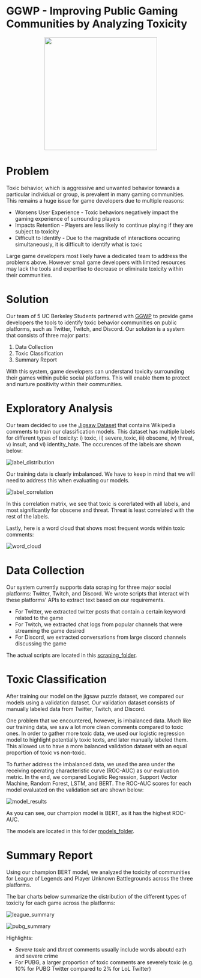 # GGWP - Improving Public Gaming Communities by Analyzing Toxicity
<p align="center">
    <img src = "./images/gamer.jpg" height=300>
</p>


# Problem

Toxic behavior, which is aggressive and unwanted behavior towards a particular individual or group, is prevalent in many gaming communities. This remains a huge issue for game developers due to multiple reasons:
* Worsens User Experience - Toxic behaviors negatively impact the gaming experience of surrounding players
* Impacts Retention - Players are less likely to continue playing if they are subject to toxicity
* Difficult to Identify - Due to the magnitude of interactions occuring simultaneously, it is difficult to identify what is toxic

Large game developers most likely have a dedicated team to address the problems above. However small game developers with limited resources may lack the tools and expertise to decrease or eliminate toxicity within their communities.

# Solution

Our team of 5 UC Berkeley Students partnered with [GGWP](https://www.ggwp.com/) to provide game developers the tools to identify toxic behavior communities on public platforms, such as Twitter, Twitch, and Discord. Our solution is a system that consists of three major parts:
1. Data Collection
2. Toxic Classification
3. Summary Report

With this system, game developers can understand toxicity surrounding their games within public social platforms. This will enable them to protect and nurture positivity within their communities. 

# Exploratory Analysis

Our team decided to use the [Jigsaw Dataset](https://www.kaggle.com/c/jigsaw-toxic-comment-classification-challenge/data) that contains Wikipedia comments to train our classification models. This dataset has multiple labels for different types of toxicity: i) toxic, ii) severe_toxic, iii) obscene, iv) threat, v) insult, and vi) identity_hate. The occurences of the labels are shown below:

![label_distribution](./images/label_distribution.png)

Our training data is clearly imbalanced. We have to keep in mind that we will need to address this when evaluating our models.

![label_correlation](./images/label_correlation.png)

In this correlation matrix, we see that toxic is corerlated with all labels, and most significantly for obscene and threat. Threat is least correlated with the rest of the labels.

Lastly, here is a word cloud that shows most frequent words within toxic comments:

![word_cloud](./images/word_cloud.jpg)

# Data Collection

Our system currently supports data scraping for three major social platforms: Twitter, Twitch, and Discord. We wrote scripts that interact with these platforms' APIs to extract text based on our requirements. 

* For Twitter, we extracted twitter posts that contain a certain keyword related to the game
* For Twitch, we extracted chat logs from popular channels that were streaming the game desired
* For Discord, we extracted conversations from large discord channels discussing the game

The actual scripts are located in this [scraping_folder](https://github.com/pl2599/GGWP-Toxic-Behavior/tree/main/scraping).

# Toxic Classification

After training our model on the jigsaw puzzle dataset, we compared our models using a validation dataset. Our validation dataset consists of manually labeled data from Twitter, Twitch, and Discord. 

One problem that we encountered, however, is imbalanced data. Much like our training data, we saw a lot more clean comments compared to toxic ones. In order to gather more toxic data, we used our logistic regression model to highlight potentially toxic texts, and later manually labeled them. This allowed us to have a more balanced validation dataset with an equal proportion of toxic vs non-toxic.

To further address the imbalanced data, we used the area under the receiving operating characteristic curve (ROC-AUC) as our evaluation metric. In the end, we compared Logistic Regression, Support Vector Machine, Random Forest, LSTM, and BERT. The ROC-AUC scores for each model evaluated on the validation set are shown below:

![model_results](./images/models.png)

As you can see, our champion model is BERT, as it has the highest ROC-AUC. 

The models are located in this folder [models_folder](https://github.com/pl2599/GGWP-Toxic-Behavior/tree/main/models).

# Summary Report

Using our champion BERT model, we analyzed the toxicity of communities for League of Legends and Player Unknown Battlegrounds across the three platforms. 

The bar charts below summarize the distribution of the different types of toxicity for each game across the platforms:

![league_summary](./images/lol_summary.png)

![pubg_summary](./images/pubg_summary.png)

Highlights:
* _Severe toxic_ and _threat_ comments usually include words aboutd eath and severe crime
* For PUBG, a larger proportion of toxic comments are severely toxic (e.g. 10% for PUBG Twitter compared to 2% for LoL Twitter)